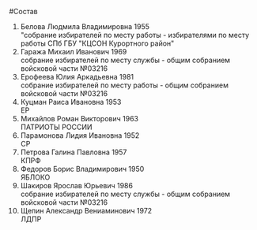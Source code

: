 #Состав
1. Белова Людмила Владимировна 1955   
    "собрание избирателей по месту работы - избирателями по месту работы СПб ГБУ "КЦСОН Курортного район"
2. Гаража Михаил Иванович 1969   
    собрание избирателей по месту службы - общим собранием войсковой части №03216
3. Ерофеева Юлия Аркадьевна 1981   
    собрание избирателей по месту работы - общим собранием войсковой части №03216
4. Куцман Раиса Ивановна 1953   
    ЕР
5. Михайлов Роман Викторович 1963   
    ПАТРИОТЫ РОССИИ
6. Парамонова Лидия Ивановна 1952   
    СР
7. Петрова Галина Павловна 1957   
    КПРФ
8. Федоров Борис Владимирович 1950   
    ЯБЛОКО
9. Шакиров Ярослав Юрьевич 1986   
    собрание избирателей по месту службы - общим собранием войсковой части №03216
10. Щепин Александр Вениаминович 1972   
    ЛДПР
